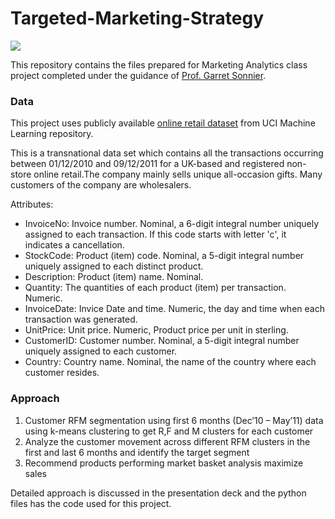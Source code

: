 # Targeted-Marketing-Strategy
![](https://d2qhfytuodj4jf.cloudfront.net/dev/wp-content/uploads/2014/07/09211527/targeted-marketing1.png)

This repository contains the files prepared for Marketing Analytics class project completed under the guidance of [Prof. Garret Sonnier](https://www.mccombs.utexas.edu/Directory/Profiles/Sonnier-Garrett).

### Data 
This project uses publicly available [online retail dataset](https://archive.ics.uci.edu/ml/datasets/online+retail) from UCI Machine Learning repository. 

This is a transnational data set which contains all the transactions occurring between 01/12/2010 and 09/12/2011 for a UK-based and registered non-store online retail.The company mainly sells unique all-occasion gifts. Many customers of the company are wholesalers.

Attributes:
* InvoiceNo: Invoice number. Nominal, a 6-digit integral number uniquely assigned to each transaction. If this code starts with letter 'c', it indicates a cancellation.
* StockCode: Product (item) code. Nominal, a 5-digit integral number uniquely assigned to each distinct product.
* Description: Product (item) name. Nominal.
* Quantity: The quantities of each product (item) per transaction. Numeric.
* InvoiceDate: Invice Date and time. Numeric, the day and time when each transaction was generated.
* UnitPrice: Unit price. Numeric, Product price per unit in sterling.
* CustomerID: Customer number. Nominal, a 5-digit integral number uniquely assigned to each customer.
* Country: Country name. Nominal, the name of the country where each customer resides.

### Approach
1. Customer RFM segmentation using first 6 months (Dec’10 – May’11) data using k-means clustering to get R,F and M clusters for each customer
2. Analyze the customer movement across different RFM clusters in the first and last 6 months and identify the target segment
3. Recommend products performing market basket analysis maximize sales

Detailed approach is discussed in the presentation deck and the python files has the code used for this project.
